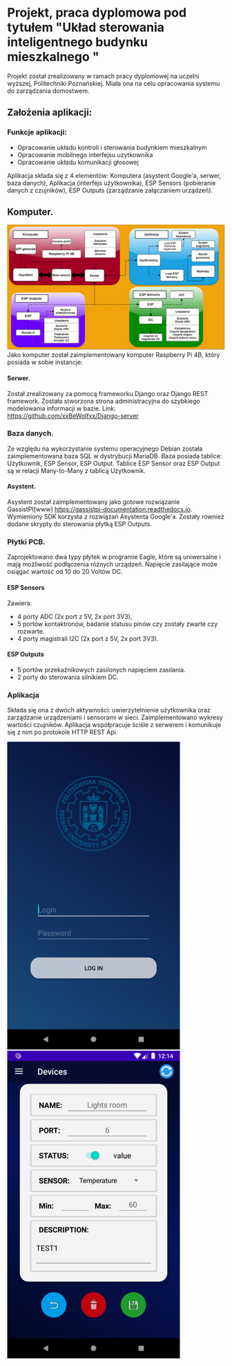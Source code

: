 # Projekt, praca dyplomowa pod tytułem "Układ sterowania inteligentnego budynku mieszkalnego "
Projekt został zrealizowany w ramach pracy dyplomowej na uczelni wyższej, Politechniki Poznańskiej. Miała ona na celu opracowania systemu do zarządzania domostwem.

## Założenia aplikacji: 
### Funkcje aplikacji:
   - Opracowanie układu kontroli i sterowania budynkiem mieszkalnym
   - Opracowanie mobilnego interfejsu uzytkownika
   - Opracowanie układu komunikacji głosowej

Aplikacja składa się z 4 elementów: Komputera (asystent Google'a, serwer, baza danych), Aplikacja (interfejs użytkownika), ESP Sensors (pobieranie danych z czujników), ESP Outputs (zarządzanie załączaniem urządzeń).
## Komputer.
![Diagram](photo/Obiekty.png)
Jako komputer został zaimplementowany komputer Raspberry Pi 4B, który posiada w sobie instancje:
#### Serwer.
Został zrealizowany za pomocą frameworku Django oraz Django REST framework. Została stworzona strona administracyjna do szybkiego modelowania informacji w bazie.
Link: https://github.com/xxBeWolfxx/Django-server

### Baza danych.
Ze względu na wykorzystanie systemu operacyjnego Debian została zaimplementowana baza SQL w dystrybucji MariaDB. Baza posiada tablice: Użytkownik, ESP Sensor, ESP Output. Tablice ESP Sensor oraz ESP Output są w relacji Many-to-Many z tablicą Użytkownik.

#### Asystent.
Asystent został zaimplementowany jako gotowe rozwiązanie GassistPI[www] https://gassistpi-documentation.readthedocs.io. Wymieniony SDK korzysta z rozwiązań Asystenta Google'a. Zostały również dodane skrypty do sterowania płytką ESP Outputs. 

### Płytki PCB.
Zaprojektowano dwa typy płytek w programie Eagle, które są uniwersalne i mają możliwość podłączenia różnych urządzeń. Napięcie zasilające może osiągać wartość od 10 do 20 Voltów DC. 
#### ESP Sensors
Zawiera:
- 4 porty ADC (2x port z 5V, 2x port 3V3),
- 5 portów kontaktronów, badanie statusu pinów czy zostały zwarte czy rozwarte.
- 4 porty magistrali I2C (2x port z 5V, 2x port 3V3).

#### ESP Outputs
- 5 portów przekaźnikowych zasilonych napięciem zasilania. 
- 2 porty do sterowania silnikiem DC.

### Aplikacja
Składa się ona z dwóch aktywności: uwierzytelnienie użytkownika oraz zarządzanie urządzeniami i sensorami w sieci. Zaimplementowano wykresy wartości czujników. Aplikacja współpracuje ściśle z serwerem i komunikuje się z nim po protokole HTTP REST Api.


<img src="photo/AP1.png" width="400">   <img src="photo/AP4.png" width="400"> 
